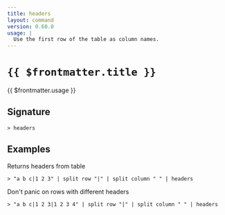 ```yaml
---
title: headers
layout: command
version: 0.60.0
usage: |
  Use the first row of the table as column names.
---
```


# `{{ $frontmatter.title }}`

<div style='white-space: pre-wrap;'>{{ $frontmatter.usage }}</div>

## Signature

`> headers `

## Examples

Returns headers from table

```shell
> "a b c|1 2 3" | split row "|" | split column " " | headers
```

Don't panic on rows with different headers

```shell
> "a b c|1 2 3|1 2 3 4" | split row "|" | split column " " | headers
```
